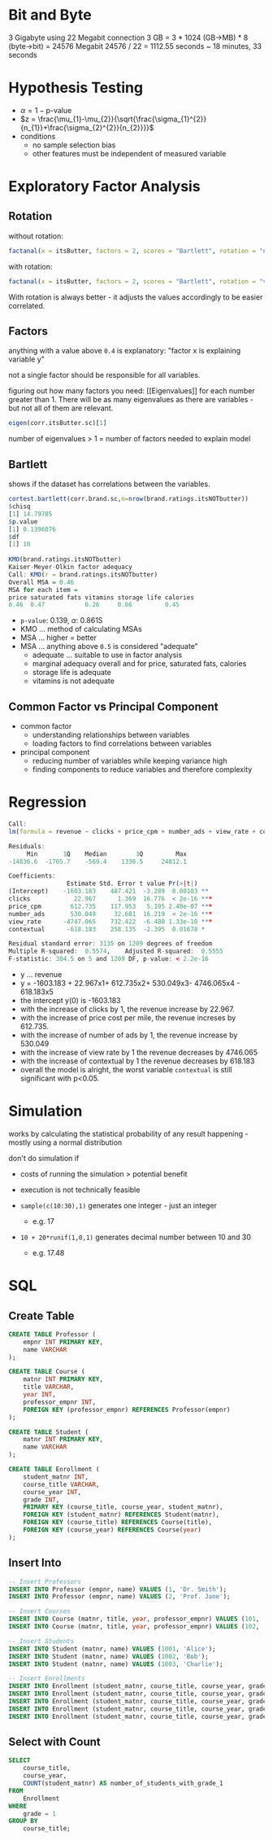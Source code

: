 # Bit and Byte
3 Gigabyte using 22 Megabit connection
3 GB = 3 * 1024 (GB->MB) * 8 (byte->bit) = 24576 Megabit
24576 / 22 = 1112.55 seconds ~ 18 minutes, 33 seconds

# Hypothesis Testing
- $\alpha = 1 - \text{p-value}$
- $z = \frac{\mu_{1}-\mu_{2}}{\sqrt{\frac{\sigma_{1}^{2}}{n_{1}}+\frac{\sigma_{2}^{2}}{n_{2}}}}$
- conditions
	- no sample selection bias
	- other features must be independent of measured variable

# Exploratory Factor Analysis
## Rotation
without rotation:
```r
factanal(x = itsButter, factors = 2, scores = "Bartlett", rotation = "none")
```

with rotation:
```r
factanal(x = itsButter, factors = 2, scores = "Bartlett", rotation = "varimax")
```

With rotation is always better - it adjusts the values accordingly to be easier correlated.
## Factors
anything with a value above `0.4` is explanatory: "factor x is explaining variable y"

not a single factor should be responsible for all variables.

figuring out how many factors you need: [[Eigenvalues]] for each number greater than 1. There will be as many eigenvalues as there are variables - but not all of them are relevant.

```r
eigen(corr.itsButter.sc)[1]
```

number of eigenvalues > 1 = number of factors needed to explain model

## Bartlett
shows if the dataset has correlations between the variables.
```r
cortest.bartlett(corr.brand.sc,n=nrow(brand.ratings.itsNOTbutter))
$chisq
[1] 14.79785
$p.value
[1] 0.1396076
$df
[1] 10
	
KMO(brand.ratings.itsNOTbutter)
Kaiser-Meyer-Olkin factor adequacy
Call: KMO(r = brand.ratings.itsNOTbutter)
Overall MSA = 0.46
MSA for each item =
price saturated fats vitamins storage life calories
0.46  0.47           0.26     0.66         0.45
```

- `p-value`: 0.139, $\alpha$: 0.861S
- KMO ... method of calculating MSAs
- MSA ... higher = better
- MSA ... anything above `0.5` is considered "adequate"
	- adequate ... suitable to use in factor analysis
	- marginal adequacy overall and for price, saturated fats, calories
	- storage life is adequate
	- vitamins is not adequate

## Common Factor vs Principal Component
- common factor
	- understanding relationships between variables
	- loading factors to find correlations between variables
- principal component
	- reducing number of variables while keeping variance high
	- finding components to reduce variables and therefore complexity

# Regression
```r
Call:
lm(formula = revenue ~ clicks + price_cpm + number_ads + view_rate + contextual, data = site)

Residuals:
     Min       1Q    Median        3Q         Max
-14836.6  -1705.7    -569.4    1336.5     24812.1

Coefficients:
                Estimate Std. Error t value Pr(>|t|)
(Intercept)    -1603.183    487.421  -3.289  0.00103 **
clicks            22.967      1.369  16.776  < 2e-16 ***
price_cpm        612.735    117.953   5.195 2.40e-07 ***
number_ads       530.049     32.681  16.219  < 2e-16 ***
view_rate      -4747.065    732.422  -6.480 1.33e-10 ***
contextual      -618.183    258.135  -2.395  0.01678 *

Residual standard error: 3135 on 1209 degrees of freedom
Multiple R-squared:  0.5574,    Adjusted R-squared:  0.5555
F-statistic: 304.5 on 5 and 1209 DF, p-value: < 2.2e-16
```

- y ... revenue
- y = -1603.183 + 22.967x1+ 612.735x2+ 530.049x3- 4746.065x4 - 618.183x5
- the intercept y(0) is -1603.183
- with the increase of clicks by 1, the revenue increase by 22.967.
- with the increase of price cost per mile, the revenue increses by 612.735.
- with the increase of number of ads by 1, the revenue increase by 530.049
- with the increase of view rate by 1 the revenue decreases by 4746.065
- with the increase of contextual by 1 the revenue decreases by 618.183
- overall the model is alright, the worst variable `contextual` is still significant with p<0.05.

# Simulation
works by calculating the statistical probability of any result happening - mostly using a normal distribution

don't do simulation if
- costs of running the simulation > potential benefit
- execution is not technically feasible

- `sample(c(10:30),1)` generates one integer - just an integer 
	- e.g. 17
- `10 + 20*runif(1,0,1)` generates decimal number between 10 and 30 
	- e.g. 17.48

# SQL
## Create Table
```sql
CREATE TABLE Professor (
    empnr INT PRIMARY KEY,
    name VARCHAR
);

CREATE TABLE Course (
    matnr INT PRIMARY KEY,
    title VARCHAR,
    year INT,
    professor_empnr INT,
    FOREIGN KEY (professor_empnr) REFERENCES Professor(empnr)
);

CREATE TABLE Student (
    matnr INT PRIMARY KEY,
    name VARCHAR
);

CREATE TABLE Enrollment (
    student_matnr INT,
    course_title VARCHAR,
    course_year INT,
    grade INT,
    PRIMARY KEY (course_title, course_year, student_matnr),
    FOREIGN KEY (student_matnr) REFERENCES Student(matnr),
    FOREIGN KEY (course_title) REFERENCES Course(title),
    FOREIGN KEY (course_year) REFERENCES Course(year)
);
```

## Insert Into
```sql
-- Insert Professors
INSERT INTO Professor (empnr, name) VALUES (1, 'Dr. Smith');
INSERT INTO Professor (empnr, name) VALUES (2, 'Prof. Jane');

-- Insert Courses
INSERT INTO Course (matnr, title, year, professor_empnr) VALUES (101, 'Mathematics', 2023, 1);
INSERT INTO Course (matnr, title, year, professor_empnr) VALUES (102, 'Physics', 2023, 2);

-- Insert Students
INSERT INTO Student (matnr, name) VALUES (1001, 'Alice');
INSERT INTO Student (matnr, name) VALUES (1002, 'Bob');
INSERT INTO Student (matnr, name) VALUES (1003, 'Charlie');

-- Insert Enrollments
INSERT INTO Enrollment (student_matnr, course_title, course_year, grade) VALUES (1001, 'Mathematics', 2023, 1);
INSERT INTO Enrollment (student_matnr, course_title, course_year, grade) VALUES (1002, 'Mathematics', 2023, 1);
INSERT INTO Enrollment (student_matnr, course_title, course_year, grade) VALUES (1003, 'Mathematics', 2023, 2);
INSERT INTO Enrollment (student_matnr, course_title, course_year, grade) VALUES (1001, 'Physics', 2023, 1);
INSERT INTO Enrollment (student_matnr, course_title, course_year, grade) VALUES (1002, 'Physics', 2023, 2);
```

## Select with Count
```sql
SELECT
	course_title,
	course_year,
    COUNT(student_matnr) AS number_of_students_with_grade_1
FROM
    Enrollment
WHERE
	grade = 1
GROUP BY
    course_title;
```




